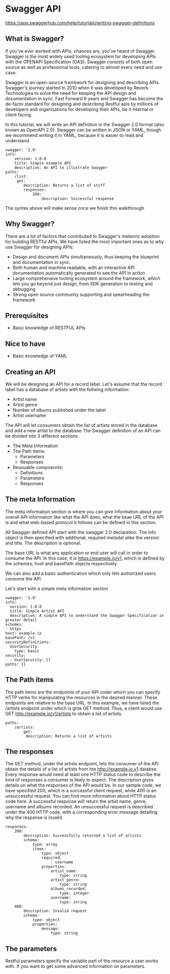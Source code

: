 # Swagger API
https://app.swaggerhub.com/help/tutorials/writing-swagger-definitions
## What is Swagger?
If you've ever worked with APIs, chances are, you've heard of Swagger. Swagger is the most widely used tooling ecosystem for developing APIs with the OPENAPI Specification (OAS). Swagger consists of both open source as well as professional tools, catering to almost every need and use case.

Swagger is an open-source framework for designing and describing APIs. Swagger's journey started in 2010 when it was developed by Reverb Technologies to solve the need for keeping the API design and documentation in sync. Fast Forward 6 years and Swagger has become the de-facto standard for designing and describing Restful apis by millions of developers and organizations for developing their APIs, be it internal or client facing.

In this tutorial, we will write an API definition in the Swagger 2.0 format (also known as OpenAPI 2.0). Swagger can be written in JSON or YAML, though we recommend writing it in YAML, because it is easier to read and understand.
```
swagger: '2.0'
info:
    version: 1.0.0
    title: Simple example API
    description: An API to illustrate Swagger
paths:
    /list:
     get:
        description: Returns a list of stuff
        responses:
            200:
                description: Successful response
```
The syntax above will make sense once we finish this walkthrough
## Why Swagger?
There are a lot of factors that contributed to Swagger's meteoric adoption for building RESTful APIs. We have listed the most important ones as to why use Swagger for designing APIs:
* Design and document APIs simultaneously, thus keeping the blueprint and documentation in sync.
* Both human and machine readable, with an interactive API documentation automatically generated to see the API in action
* Large comprehensive tooling ecosystem around the framework, which lets you go beyond just design, from SDK generation to testing and debugging
* Strong open source community supporting and spearheading the framework

## Prerequisites
* Basic knowledge of RESTFUL APIs
## Nice to have
* Basic knowledge of YAML

## Creating an API
We will be designing an API for a record label. Let's assume that the record label has a database of artists with the follwing information:
* Artist name
* Artist genre
* Number of albums published under the label
* Artist username

The API will let consumers obtain the list of artists stored in the database and add a new artist to the database
The Swagger definition of an API can be divided into 3 different sections
* The Meta Information
* The Path items:
    - Parameters
    - Responses
* Reusuable compoennts:
    - Definitions
    - Parameters
    - Responses

## The meta Information
The meta information section is where you can give information about your overall API information like what the API does, what the bsae URL of the API is and what web-based protocol it follows can be defined in this section.

All Swagger defined API start with the swagger 2.0 declaration. The info object is then specified with additional, required metadat alike the version and title. The description is optional.

The base URL is what any application or end user will call in order to consume the API. In this case, it is https://example.io/v1, which is defined by the schemes, host and basePath objects respectively.

We can also add a basic authentication which only lets authorized users consume the API.

Let's start with a simple meta information section
```
swagger: '2.0'
info:
  version: 1.0.0
  title: Simple Artist API
  description: A simple API to understand the Swagger Specification in greater detail
schemes: 
- https
host: example.io
basePath: /v1
securityDefinitions:
  UserSecurity:
    type: basic
security:
  - UserSecurity: [] 
paths: {}
```
## The Path items
The path items are the endpoints of your API under which you can specify HTTP verbs for manipulating the resources in the desired manner. These endpoints are relative to the base URL. In this example, we have listed the /artists endpoint under which is ghte GET method.
Thus, a client would use GET http://example.io/v1/artists to obtain a list of artists.
```
paths:
    /artists:
        get:
         description: Returns a list of artists
```
## The responses
The GET method, under the artists endpoint, lets the consumer of the API obtain the details of a list of artists from hte http://example.io.v1 databse.
Every response would need at least one HTTP status code to describe the kind of responses a consumer is likely to expect. The description gives details on what the responses of the API would be. In our sample code, we have specified 200, which is a successful client request, while 400 is an unsuccessful request. You can find more information about HTTP status code here. A successful response will return the artist name, genre, username and albums recorded. An unsuccessful request is described under the 400 HTTP code, with a corresponding error message detailing why the response is invalid.
```
responses:
    200:
        description: Successfully returned a list of artists
        schema:
            type: array
            items:
                type: object
                required:
                    - username
                properties:
                    artist_name:
                        type: string
                    artist_genre:
                        type: string
                    albums_recorded:
                        type: integer
                    username:
                        type: string
    400:
        description: Invalid request
        schema:
            type: object
            properties:
                message:
                    type: string
```
## The parameters
Restful parameters specify the variable part of the resource a user works with. If you want to get some advanced information on parameters.

